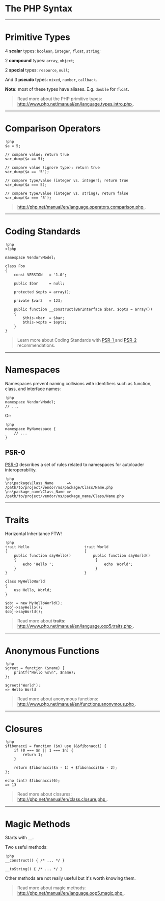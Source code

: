 # The PHP Syntax

---

# Primitive Types

4 **scalar** types: `boolean`, `integer`, `float`, `string`;

2 **compound** types: `array`, `object`;

2 **special** types: `resource`, `null`;

And 3 **pseudo** types: `mixed`, `number`, `callback`.

**Note:** most of these types have aliases. E.g. `double` for `float`.

> Read more about the PHP primitive types:
[http://www.php.net/manual/en/language.types.intro.php
](http://www.php.net/manual/en/language.types.intro.php).

---

# Comparison Operators

    !php
    $a = 5;

    // compare value; return true
    var_dump($a == 5);

    // compare value (ignore type); return true
    var_dump($a == '5');

    // compare type/value (integer vs. integer); return true
    var_dump($a === 5);

    // compare type/value (integer vs. string); return false
    var_dump($a === '5');

> [http://php.net/manual/en/language.operators.comparison.php
](http://php.net/manual/en/language.operators.comparison.php).

---

# Coding Standards

    !php
    <?php

    namespace Vendor\Model;

    class Foo
    {
        const VERSION   = '1.0';

        public $bar     = null;

        protected $opts = array();

        private $var3   = 123;

        public function __construct(BarInterface $bar, $opts = array())
        {
            $this->bar  = $bar;
            $this->opts = $opts;
        }
    }

> Learn more about Coding Standards with [PSR-1
](https://github.com/php-fig/fig-standards/blob/master/accepted/PSR-1-basic-coding-standard.md)
and [PSR-2
](https://github.com/php-fig/fig-standards/blob/master/accepted/PSR-2-coding-style-guide.md)
recommendations.

---

# Namespaces

Namespaces prevent naming collisions with identifiers such as function, class,
and interface names:

    !php
    namespace Vendor\Model;
    // ...

Or:

    !php
    namespace MyNamespace {
        // ...
    }

## PSR-0

[PSR-0](https://github.com/php-fig/fig-standards/blob/master/accepted/PSR-0.md)
describes a set of rules related to namespaces for autoloader interoperability.

    !php
    \ns\package\Class_Name      => /path/to/project/vendor/ns/package/Class/Name.php
    \ns\package_name\Class_Name => /path/to/project/vendor/ns/package_name/Class/Name.php

---

# Traits

Horizontal Inheritance FTW!

    !php
    trait Hello                         trait World
    {                                   {
        public function sayHello()          public function sayWorld()
        {                                    {
            echo 'Hello ';                       echo 'World';
        }                                    }
    }                                   }

    class MyHelloWorld
    {
        use Hello, World;
    }

    $obj = new MyHelloWorld();
    $obj->sayHello();
    $obj->sayWorld();


> Read more about **traits**:
[http://www.php.net/manual/en/language.oop5.traits.php
](http://www.php.net/manual/en/language.oop5.traits.php).

---

# Anonymous Functions

    !php
    $greet = function ($name) {
        printf("Hello %s\n", $name);
    };

    $greet('World');
    => Hello World

> Read more about anonymous functions:
[http://www.php.net/manual/en/functions.anonymous.php
](http://www.php.net/manual/en/functions.anonymous.php).

---

# Closures

    !php
    $fibonacci = function ($n) use (&$fibonacci) {
        if (0 === $n || 1 === $n) {
            return 1;
        }

        return $fibonacci($n - 1) + $fibonacci($n - 2);
    };

    echo (int) $fibonacci(6);
    => 13

> Read more about closures:
[http://php.net/manual/en/class.closure.php
](http://php.net/manual/en/class.closure.php).

---

# Magic Methods

Starts with `__`.

Two useful methods:

    !php
    __construct() { /* ... */ }

    __toString() { /* ... */ }

Other methods are not really useful but it's worth knowing them.

> Read more about magic methods:
[http://php.net/manual/en/language.oop5.magic.php
](http://php.net/manual/en/language.oop5.magic.php).
